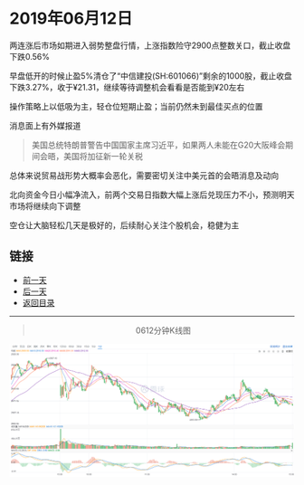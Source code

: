 # 2019年06月12日

两连涨后市场如期进入弱势整盘行情，上涨指数险守2900点整数关口，截止收盘下跌0.56%

早盘低开的时候止盈5%清仓了“中信建投(SH:601066)”剩余的1000股，截止收盘下跌3.27%，收于¥21.31，继续等待调整机会看看是否能到¥20左右

操作策略上以低吸为主，轻仓位短期止盈；当前仍然未到最佳买点的位置

消息面上有外媒报道

> 美国总统特朗普警告中国国家主席习近平，如果两人未能在G20大阪峰会期间会晤，美国将加征新一轮关税

总体来说贸易战形势大概率会恶化，需要密切关注中美元首的会晤消息及动向

北向资金今日小幅净流入，前两个交易日指数大幅上涨后兑现压力不小，预测明天市场将继续向下调整

空仓让大脑轻松几天是极好的，后续耐心关注个股机会，稳健为主



## 链接

- [前一天](https://github.com/gdoggy/investment-diary/blob/master/2019/0611.md)
- [后一天](https://github.com/gdoggy/investment-diary/blob/master/2019/0613.md)
- [返回目录](https://github.com/gdoggy/investment-diary)

------

> <center>0612分钟K线图</center>

![K minute](https://github.com/gdoggy/investment-diary/blob/master/2019/RunChart/0612.png)

